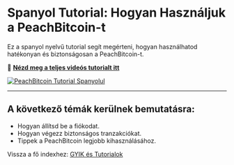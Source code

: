 # Spanyol Tutorial: Hogyan Használjuk a PeachBitcoin-t

Ez a spanyol nyelvű tutorial segít megérteni, hogyan használhatod hatékonyan és biztonságosan a PeachBitcoin-t.  

🔗 **[Nézd meg a teljes videós tutorialt itt](https://www.youtube.com/watch?v=sVwSzTVIe6s)**  

[![PeachBitcoin Tutorial Spanyolul](https://img.youtube.com/vi/sVwSzTVIe6s/0.jpg)](https://www.youtube.com/watch?v=sVwSzTVIe6s)  

---

## **A következő témák kerülnek bemutatásra:**
- Hogyan állítsd be a fiókodat.  
- Hogyan végezz biztonságos tranzakciókat.  
- Tippek a PeachBitcoin legjobb kihasználásához.  

Vissza a fő indexhez: [GYIK és Tutorialok](/faq/tutorials)
